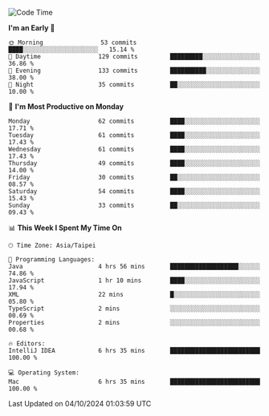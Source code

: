 <!--START_SECTION:waka-->
![Code Time](http://img.shields.io/badge/Code%20Time-1%2C358%20hrs%2017%20mins-blue)

**I'm an Early 🐤** 

```text
🌞 Morning                53 commits          ████░░░░░░░░░░░░░░░░░░░░░   15.14 % 
🌆 Daytime                129 commits         █████████░░░░░░░░░░░░░░░░   36.86 % 
🌃 Evening                133 commits         ██████████░░░░░░░░░░░░░░░   38.00 % 
🌙 Night                  35 commits          ██░░░░░░░░░░░░░░░░░░░░░░░   10.00 % 
```
📅 **I'm Most Productive on Monday** 

```text
Monday                   62 commits          ████░░░░░░░░░░░░░░░░░░░░░   17.71 % 
Tuesday                  61 commits          ████░░░░░░░░░░░░░░░░░░░░░   17.43 % 
Wednesday                61 commits          ████░░░░░░░░░░░░░░░░░░░░░   17.43 % 
Thursday                 49 commits          ████░░░░░░░░░░░░░░░░░░░░░   14.00 % 
Friday                   30 commits          ██░░░░░░░░░░░░░░░░░░░░░░░   08.57 % 
Saturday                 54 commits          ████░░░░░░░░░░░░░░░░░░░░░   15.43 % 
Sunday                   33 commits          ██░░░░░░░░░░░░░░░░░░░░░░░   09.43 % 
```


📊 **This Week I Spent My Time On** 

```text
🕑︎ Time Zone: Asia/Taipei

💬 Programming Languages: 
Java                     4 hrs 56 mins       ███████████████████░░░░░░   74.86 % 
JavaScript               1 hr 10 mins        ████░░░░░░░░░░░░░░░░░░░░░   17.94 % 
XML                      22 mins             █░░░░░░░░░░░░░░░░░░░░░░░░   05.80 % 
TypeScript               2 mins              ░░░░░░░░░░░░░░░░░░░░░░░░░   00.69 % 
Properties               2 mins              ░░░░░░░░░░░░░░░░░░░░░░░░░   00.68 % 

🔥 Editors: 
IntelliJ IDEA            6 hrs 35 mins       █████████████████████████   100.00 % 

💻 Operating System: 
Mac                      6 hrs 35 mins       █████████████████████████   100.00 % 
```


 Last Updated on 04/10/2024 01:03:59 UTC
<!--END_SECTION:waka-->
